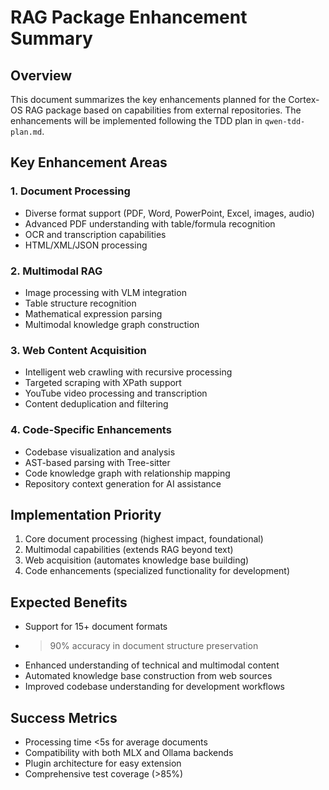 # RAG Package Enhancement Summary

## Overview

This document summarizes the key enhancements planned for the Cortex-OS RAG package based on capabilities from external repositories. The enhancements will be implemented following the TDD plan in `qwen-tdd-plan.md`.

## Key Enhancement Areas

### 1. Document Processing

- Diverse format support (PDF, Word, PowerPoint, Excel, images, audio)
- Advanced PDF understanding with table/formula recognition
- OCR and transcription capabilities
- HTML/XML/JSON processing

### 2. Multimodal RAG

- Image processing with VLM integration
- Table structure recognition
- Mathematical expression parsing
- Multimodal knowledge graph construction

### 3. Web Content Acquisition

- Intelligent web crawling with recursive processing
- Targeted scraping with XPath support
- YouTube video processing and transcription
- Content deduplication and filtering

### 4. Code-Specific Enhancements

- Codebase visualization and analysis
- AST-based parsing with Tree-sitter
- Code knowledge graph with relationship mapping
- Repository context generation for AI assistance

## Implementation Priority

1. Core document processing (highest impact, foundational)
2. Multimodal capabilities (extends RAG beyond text)
3. Web acquisition (automates knowledge base building)
4. Code enhancements (specialized functionality for development)

## Expected Benefits

- Support for 15+ document formats
- > 90% accuracy in document structure preservation
- Enhanced understanding of technical and multimodal content
- Automated knowledge base construction from web sources
- Improved codebase understanding for development workflows

## Success Metrics

- Processing time <5s for average documents
- Compatibility with both MLX and Ollama backends
- Plugin architecture for easy extension
- Comprehensive test coverage (>85%)
